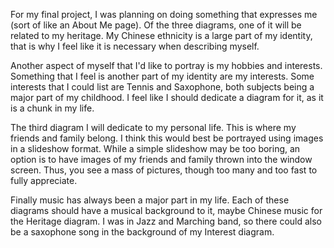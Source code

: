 For my final project, I was planning on doing something that expresses me (sort of like an About Me page). 
Of the three diagrams, one of it will be related to my heritage. My Chinese ethnicity is a large part of my identity, that is why I feel like it is necessary when describing myself. 

Another aspect of myself that I'd like to portray is my hobbies and interests. Something that I feel is another part of my identity are my interests. Some interests that I could list are Tennis and Saxophone, both subjects being a major part of my childhood. I feel like I should dedicate a diagram for it, as it is a chunk in my life. 

The third diagram I will dedicate to my personal life. This is where my friends and family belong. I think this would best be portrayed using images in a slideshow format. While a simple slideshow may be too boring, an option is to have images of my friends and family thrown into the window screen. Thus, you see a mass of pictures, though too many and too fast to fully appreciate.

Finally music has always been a major part in my life. Each of these diagrams should have a musical background to it, maybe Chinese music for the Heritage diagram. I was in Jazz and Marching band, so there could also be a saxophone song in the background of my Interest diagram. 
